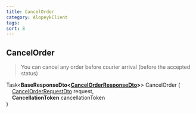 ```yaml
---
title: CancelOrder
category: AlopeykClient
tags: 
sort: 8
---
```


## CancelOrder
> You can cancel any order before courier arrival (before the accepted status)


Task<**BaseResponseDto<[CancelOrderResponseDto](/library/Dtos/CancelOrder/CancelOrderResponseDto.html)>**> CancelOrder (  
&nbsp;&nbsp;&nbsp;&nbsp;[CancelOrderRequestDto](/library/Dtos/CancelOrder/CancelOrderRequestDto.html) request,  
&nbsp;&nbsp;&nbsp;&nbsp;**CancellationToken** cancellationToken  
)
